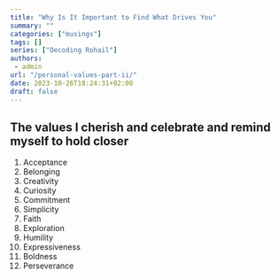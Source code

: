 ```yaml
---
title: "Why Is It Important to Find What Drives You"
summary: ""
categories: ["musings"]
tags: []
series: ["Decoding Rohail"]
authors:
 - admin
url: "/personal-values-part-ii/"
date: 2023-10-26T18:24:31+02:00
draft: false
---
```



## The values I cherish and celebrate and remind myself to hold closer

1. Acceptance
2. Belonging
3. Creativity 
4. Curiosity 
5. Commitment
6. Simplicity 
7. Faith
8. Exploration
9. Humility
10. Expressiveness
11. Boldness
12. Perseverance
